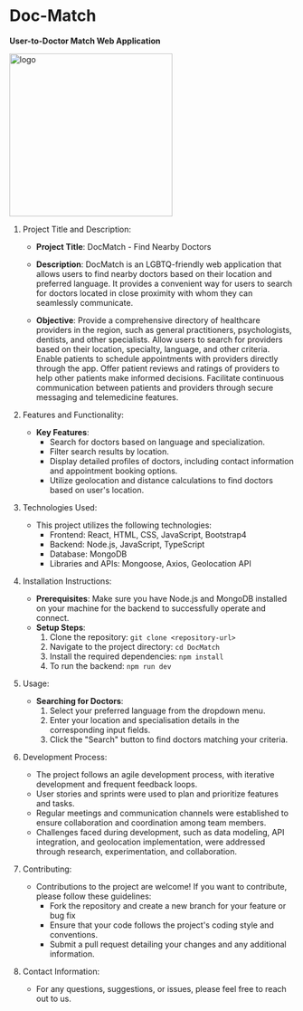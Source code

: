 # Doc-Match

**User-to-Doctor Match Web Application**

<img width="288" alt="logo" src="https://github.com/OliviaA22/DPD/assets/94966149/90ca2dad-f1e6-4d5f-a0c8-754d117ec50e">

1. Project Title and Description:

   - **Project Title**: DocMatch - Find Nearby Doctors

   - **Description**: DocMatch is an LGBTQ-friendly web application that allows users to find nearby doctors based on their location and preferred language. It provides a convenient way for users to search for doctors located in close proximity with whom they can seamlessly communicate.

   - **Objective**: Provide a comprehensive directory of healthcare providers in the region, such as general practitioners, psychologists, dentists, and other specialists. Allow users to search for providers based on their location, specialty, language, and other criteria. Enable patients to schedule appointments with providers directly through the app. Offer patient reviews and ratings of providers to help other patients make informed decisions. Facilitate continuous communication between patients and providers through secure messaging and telemedicine features.

3. Features and Functionality:

   - **Key Features**:
     - Search for doctors based on language and specialization.
     - Filter search results by location.
     - Display detailed profiles of doctors, including contact information and appointment booking options.
     - Utilize geolocation and distance calculations to find doctors based on user's location.

5. Technologies Used:
   - This project utilizes the following technologies:
     - Frontend: React, HTML, CSS, JavaScript, Bootstrap4
     - Backend: Node.js, JavaScript, TypeScript
     - Database: MongoDB
     - Libraries and APIs: Mongoose, Axios, Geolocation API

6. Installation Instructions:
   - **Prerequisites**: Make sure you have Node.js and MongoDB installed on your machine for the backend to successfully operate and connect.
   - **Setup Steps**:
     1. Clone the repository: `git clone <repository-url>`
     2. Navigate to the project directory: `cd DocMatch`
     3. Install the required dependencies: `npm install`
     4. To run the backend: `npm run dev`

7. Usage:
   - **Searching for Doctors**:
     1. Select your preferred language from the dropdown menu.
     2. Enter your location and specialisation details in the corresponding input fields.
     3. Click the "Search" button to find doctors matching your criteria.

8. Development Process:
   - The project follows an agile development process, with iterative development and frequent feedback loops.
   - User stories and sprints were used to plan and prioritize features and tasks.
   - Regular meetings and communication channels were established to ensure collaboration and coordination among team members.
   - Challenges faced during development, such as data modeling, API integration, and geolocation implementation, were addressed through research, experimentation, and collaboration.

9. Contributing:
   - Contributions to the project are welcome! If you want to contribute, please follow these guidelines:
     - Fork the repository and create a new branch for your feature or bug fix
     - Ensure that your code follows the project's coding style and conventions.
     - Submit a pull request detailing your changes and any additional information.

10. Contact Information:
    - For any questions, suggestions, or issues, please feel free to reach out to us.
